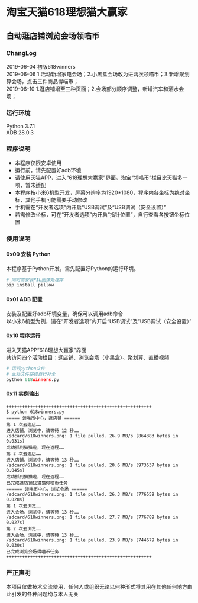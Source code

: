 # 淘宝天猫618理想猫大赢家
## 自动逛店铺浏览会场领喵币
  
### ChangLog
2019-06-04 初版618winners  
2019-06-06 1.活动新增家电会场；2.小黑盒会场改为进两次领喵币；3.新增聚划算会场，点击三件商品得喵币；  
2019-06-10 1.逛店铺增至三种页面；2.会场部分顺序调整，新增汽车和酒水会场；  
  
  
### 运行环境
Python 3.7.1  
ADB 28.0.3
  
  
### 程序说明
- 本程序仅限安卓使用
- 运行前，请先配置好adb环境
- 请使用天猫APP，进入“618理想大赢家”界面。淘宝“领喵币”栏目比天猫多一项，暂未适配
- 本程序按小米6机型开发，屏幕分辨率为1920*1080，程序内各坐标为绝对坐标，其他手机可能需要手动修改
- 手机需在“开发者选项”内开启“USB调试”及“USB调试（安全设置）”
- 若需修改坐标，可在“开发者选项”内开启“指针位置”，自行查看各按钮坐标位置
  
  
### 使用说明
#### 0x00 安装 Python
本程序基于Python开发，需先配置好Python的运行环境。
```python
# 同时需安装PIL图像处理库
pip install pillow
```
  
#### 0x01 ADB 配置
安装及配置好adb环境变量，确保可以调用adb命令  
以小米6机型为例，请在“开发者选项”内开启“USB调试”及“USB调试（安全设置）”
  
#### 0x10 程序运行
进入天猫APP“618理想大赢家”界面  
共访问四个活动栏目：逛店铺、浏览会场（小黑盒）、聚划算、直播视频
```python
# 运行python文件
# 此处文件路径自行补全
python 618winners.py
```
  
#### 0x11 实例输出
```
+++++++++++++++++++++++++++++++++++++++++++++++++++++++
$ python 618winners.py
===== 领喵币中心，逛店铺 ======
第 1 次去逛店……
进入店铺，浏览中，请等待 12 秒……
/sdcard/618winners.png: 1 file pulled. 26.9 MB/s (864383 bytes in 0.031s)
成功抓到猫猫啦，现在返程……
第 2 次去逛店……
进入店铺，浏览中，请等待 13 秒……
/sdcard/618winners.png: 1 file pulled. 20.6 MB/s (973537 bytes in 0.045s)
成功抓到猫猫啦，现在返程……
已完成逛店铺找猫猫得喵币任务
====== 领喵币中心，浏览会场 ======
/sdcard/618winners.png: 1 file pulled. 26.3 MB/s (776559 bytes in 0.028s)
第 1 次去浏览……
进入会场，浏览中，请等待 13 秒……
/sdcard/618winners.png: 1 file pulled. 27.7 MB/s (776789 bytes in 0.027s)
第 2 次去浏览……
进入会场，浏览中，请等待 13 秒……
/sdcard/618winners.png: 1 file pulled. 23.9 MB/s (744679 bytes in 0.030s)
已完成浏览会场得喵币任务
+++++++++++++++++++++++++++++++++++++++++++++++++++++++
```
  
  
### 严正声明
本项目仅做技术交流使用，任何人或组织无论以何种形式将其用在其他任何地方由此引发的各种问题均与本人无关

